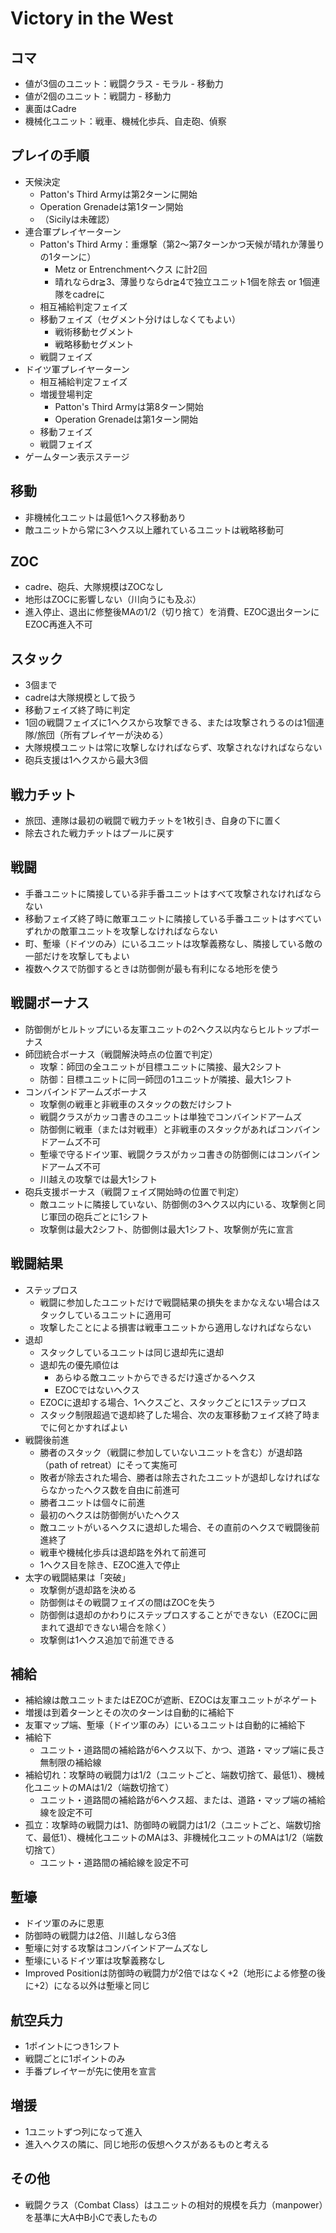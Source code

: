 # Victory in the West

## コマ
- 値が3個のユニット：戦闘クラス - モラル - 移動力
- 値が2個のユニット：戦闘力 - 移動力
- 裏面はCadre
-	機械化ユニット：戦車、機械化歩兵、自走砲、偵察

## プレイの手順
-	天候決定
	-	Patton's Third Armyは第2ターンに開始
	-	Operation Grenadeは第1ターン開始
	- （Sicilyは未確認）
-	連合軍プレイヤーターン
 	- Patton's Third Army：重爆撃（第2～第7ターンかつ天候が晴れか薄曇りの1ターンに）
 		- Metz or Entrenchmentヘクス に計2回
 		- 晴れならdr≧3、薄曇りならdr≧4で独立ユニット1個を除去 or 1個連隊をcadreに
	-	相互補給判定フェイズ
	-	移動フェイズ（セグメント分けはしなくてもよい）
		-	戦術移動セグメント
		-	戦略移動セグメント
	-	戦闘フェイズ
-	ドイツ軍プレイヤーターン
	-	相互補給判定フェイズ
	-	増援登場判定
		-	Patton's Third Armyは第8ターン開始
		-	Operation Grenadeは第1ターン開始
	-	移動フェイズ
	-	戦闘フェイズ
-	ゲームターン表示ステージ

## 移動
-	非機械化ユニットは最低1ヘクス移動あり
-	敵ユニットから常に3ヘクス以上離れているユニットは戦略移動可

## ZOC
-	cadre、砲兵、大隊規模はZOCなし
-	地形はZOCに影響しない（川向うにも及ぶ）
-	進入停止、退出に修整後MAの1/2（切り捨て）を消費、EZOC退出ターンにEZOC再進入不可

## スタック
-	3個まで
-	cadreは大隊規模として扱う
-	移動フェイズ終了時に判定
- 1回の戦闘フェイズに1ヘクスから攻撃できる、または攻撃されうるのは1個連隊/旅団（所有プレイヤーが決める）
- 大隊規模ユニットは常に攻撃しなければならず、攻撃されなければならない
- 砲兵支援は1ヘクスから最大3個

## 戦力チット
- 旅団、連隊は最初の戦闘で戦力チットを1枚引き、自身の下に置く
- 除去された戦力チットはプールに戻す

## 戦闘
- 手番ユニットに隣接している非手番ユニットはすべて攻撃されなければならない
- 移動フェイズ終了時に敵軍ユニットに隣接している手番ユニットはすべていずれかの敵軍ユニットを攻撃しなければならない
-	町、塹壕（ドイツのみ）にいるユニットは攻撃義務なし、隣接している敵の一部だけを攻撃してもよい
-	複数ヘクスで防御するときは防御側が最も有利になる地形を使う

## 戦闘ボーナス
- 防御側がヒルトップにいる友軍ユニットの2ヘクス以内ならヒルトップボーナス
- 師団統合ボーナス（戦闘解決時点の位置で判定）
  - 攻撃：師団の全ユニットが目標ユニットに隣接、最大2シフト
  - 防御：目標ユニットに同一師団の1ユニットが隣接、最大1シフト
- コンバインドアームズボーナス
  - 攻撃側の戦車と非戦車のスタックの数だけシフト
  - 戦闘クラスがカッコ書きのユニットは単独でコンバインドアームズ
  - 防御側に戦車（または対戦車）と非戦車のスタックがあればコンバインドアームズ不可
  - 塹壕で守るドイツ軍、戦闘クラスがカッコ書きの防御側にはコンバインドアームズ不可
  - 川越えの攻撃では最大1シフト
- 砲兵支援ボーナス（戦闘フェイズ開始時の位置で判定）
  - 敵ユニットに隣接していない、防御側の3ヘクス以内にいる、攻撃側と同じ軍団の砲兵ごとに1シフト
  - 攻撃側は最大2シフト、防御側は最大1シフト、攻撃側が先に宣言

## 戦闘結果
- ステップロス
  - 戦闘に参加したユニットだけで戦闘結果の損失をまかなえない場合はスタックしているユニットに適用可
  - 攻撃したことによる損害は戦車ユニットから適用しなければならない
- 退却
  - スタックしているユニットは同じ退却先に退却
  - 退却先の優先順位は
    - あらゆる敵ユニットからできるだけ遠ざかるヘクス
    - EZOCではないヘクス
  - EZOCに退却する場合、1ヘクスごと、スタックごとに1ステップロス
  - スタック制限超過で退却終了した場合、次の友軍移動フェイズ終了時までに何とかすればよい
- 戦闘後前進
  - 勝者のスタック（戦闘に参加していないユニットを含む）が退却路（path of retreat）にそって実施可
  - 敗者が除去された場合、勝者は除去されたユニットが退却しなければならなかったヘクス数を自由に前進可
  - 勝者ユニットは個々に前進
  - 最初のヘクスは防御側がいたヘクス
  - 敵ユニットがいるヘクスに退却した場合、その直前のヘクスで戦闘後前進終了
  - 戦車や機械化歩兵は退却路を外れて前進可
  - 1ヘクス目を除き、EZOC進入で停止
- 太字の戦闘結果は「突破」
  - 攻撃側が退却路を決める
  - 防御側はその戦闘フェイズの間はZOCを失う
  - 防御側は退却のかわりにステップロスすることができない（EZOCに囲まれて退却できない場合を除く）
  - 攻撃側は1ヘクス追加で前進できる

## 補給
- 補給線は敵ユニットまたはEZOCが遮断、EZOCは友軍ユニットがネゲート
- 増援は到着ターンとその次のターンは自動的に補給下
- 友軍マップ端、塹壕（ドイツ軍のみ）にいるユニットは自動的に補給下
- 補給下
  - ユニット・道路間の補給路が6ヘクス以下、かつ、道路・マップ端に長さ無制限の補給線
- 補給切れ：攻撃時の戦闘力は1/2（ユニットごと、端数切捨て、最低1）、機械化ユニットのMAは1/2（端数切捨て）
  - ユニット・道路間の補給路が6ヘクス超、または、道路・マップ端の補給線を設定不可
 - 孤立：攻撃時の戦闘力は1、防御時の戦闘力は1/2（ユニットごと、端数切捨て、最低1）、機械化ユニットのMAは3、非機械化ユニットのMAは1/2（端数切捨て）
 	- ユニット・道路間の補給線を設定不可

## 塹壕
-	ドイツ軍のみに恩恵
-	防御時の戦闘力は2倍、川越しなら3倍
-	塹壕に対する攻撃はコンバインドアームズなし
-	塹壕にいるドイツ軍は攻撃義務なし
- Improved Positionは防御時の戦闘力が2倍ではなく+2（地形による修整の後に+2）になる以外は塹壕と同じ

## 航空兵力
- 1ポイントにつき1シフト
- 戦闘ごとに1ポイントのみ
- 手番プレイヤーが先に使用を宣言

## 増援
- 1ユニットずつ列になって進入
- 進入ヘクスの隣に、同じ地形の仮想ヘクスがあるものと考える

## その他
- 戦闘クラス（Combat Class）はユニットの相対的規模を兵力（manpower）を基準に大A中B小Cで表したもの
